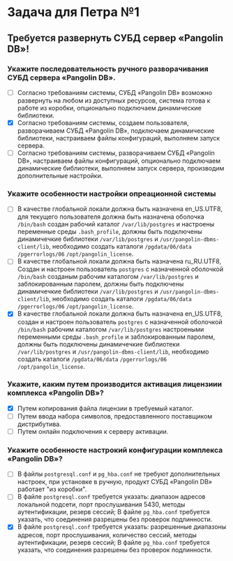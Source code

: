 # Задача для Петра №1  
## Требуется развернуть СУБД сервер «Pangolin DB»!  
  
### Укажите последовательность ручного разворачивания СУБД сервера «Pangolin DB».  
- [ ] Согласно требованиям системы, СУБД «Pangolin DB» возможно развернуть на любом из доступных ресурсов, система готова к работе из коробки, опционально подключаем динамические библиотеки.  
- [X] Согласно требованиям системы, создаем пользователя, разворачиваем СУБД «Pangolin DB», подключаем динамические библиотеки, настраиваем файлы конфигураций, выполняем запуск сервера.  
- [ ] Согласно требованиям системы, разворачиваем СУБД «Pangolin DB», настраиваем файлы конфигураций, опционально подключаем динамические библиотеки, выполняем запуск сервера, производим дополнительные настройки.  

### Укажите особенности настройки опреационной системы  
- [ ] В качестве глобальной локали должна быть назначена en_US.UTF8, для текущего пользователя должна быть назначена оболочка `/bin/bash` создан рабочий каталог `/var/lib/postgres` и настроены переменные среды `.bash_profile`, должны быть подключены динамичечкие библиотеки `/var/lib/postgres` и `/usr/pangolin-dbms-client/lib`, необходимо создать каталоги `/pgdata/06/data` `/pgerrorlogs/06` `/opt/pangolin_license`.  
- [ ] В качестве глобальной локали должна быть назначена ru_RU.UTF8, Создан и настроен пользователь `postgres` с назначенной оболочкой `/bin/bash` созданым рабочим каталогом `/var/lib/postgres` и заблокированным паролем, должны быть подключены динамичечкие библиотеки `/var/lib/postgres` и `/usr/pangolin-dbms-client/lib`, необходимо создать каталоги `/pgdata/06/data` `/pgerrorlogs/06` `/opt/pangolin_license`.  
- [X] В качестве глобальной локали должна быть назначена en_US.UTF8, создан и настроен пользователь `postgres` с назначенной оболочкой `/bin/bash` рабочим каталогом `/var/lib/postgres` настроеными переменными среды `.bash_profile` и заблокированным паролем, должны быть подключены динамичечкие библиотеки `/var/lib/postgres` и `/usr/pangolin-dbms-client/lib`, необходимо создать каталоги `/pgdata/06/data` `/pgerrorlogs/06` `/opt/pangolin_license`.  
  
### Укажите, каким путем производится активация лицензиии комплекса «Pangolin DB»?  
- [X] Путем копирования файла лицензии в требуемый каталог.  
- [ ] Путем ввода набора символов, предоставленного поставщиком дистрибутива.  
- [ ] Путем онлайн подключения к серверу активации.  

### Укажите особенносте настрокий конфигурации комплекса «Pangolin DB»?  
- [ ] В файлы `postgresql.conf` и `pg_hba.conf` не требуют дополнительных настроек, при установке в ручную, продукт СУБД «Pangolin DB» работает "из коробки".
- [ ] В файле `postgresql.conf` требуется указать: диапазон адресов локальной подсети, порт прослушивания 5430, методы аутентификации, резерв сессий; В файле `pg_hba.conf` требуется указать, что соединения разрешены без проверок подлинности.
- [X] В файле `postgresql.conf` требуется указать: разрешенные диапазоны адресов, порт прослушивания, количество сессий, методы аутентификации, резерв сессий; В файле `pg_hba.conf` требуется указать, что соединения разрешены без проверок подлинности.
